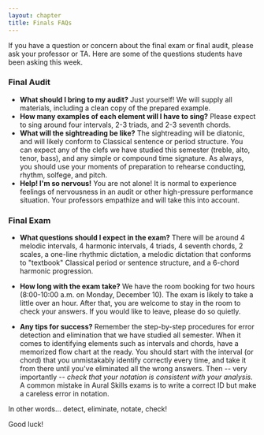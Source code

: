 ```yaml
---
layout: chapter
title: Finals FAQs
---
```


If you have a question or concern about the final exam or final audit, please ask your professor or TA. Here are some of the questions students have been asking this week.

### Final Audit

- **What should I bring to my audit?**
Just yourself! We will supply all materials, including a clean copy of the prepared example.
- **How many examples of each element will I have to sing?**
Please expect to sing around four intervals, 2-3 triads, and 2-3 seventh chords.
- **What will the sightreading be like?**
The sightreading will be diatonic, and will likely conform to Classical sentence or period structure. You can expect any of the clefs we have studied this semester (treble, alto, tenor, bass), and any simple or compound time signature. As always, you should use your moments of preparation to rehearse conducting, rhythm, solfege, and pitch.
- **Help! I'm so nervous!**
You are not alone! It is normal to experience feelings of nervousness in an audit or other high-pressure performance situation. Your professors empathize and will take this into account.

### Final Exam

- **What questions should I expect in the exam?**
There will be around 4 melodic intervals, 4 harmonic intervals, 4 triads, 4 seventh chords, 2 scales, a one-line rhythmic dictation, a melodic dictation that conforms to "textbook" Classical period or sentence structure, and a 6-chord harmonic progression.

- **How long with the exam take?**
We have the room booking for two hours (8:00-10:00 a.m. on Monday, December 10). The exam is likely to take a little over an hour. After that, you are welcome to stay in the room to check your answers. If you would like to leave, please do so quietly.

- **Any tips for success?**
Remember the step-by-step procedures for error detection and elimination that we have studied all semester. When it comes to identifying elements such as intervals and chords, have a memorized flow chart at the ready. You should start with the interval (or chord) that you unmistakably identify correctly every time, and take it from there until you've eliminated all the wrong answers. Then -- very importantly -- *check that your notation is consistent with your analysis.* A common mistake in Aural Skills exams is to write a correct ID but make a careless error in notation.

In other words... detect, eliminate, notate, check!

Good luck!